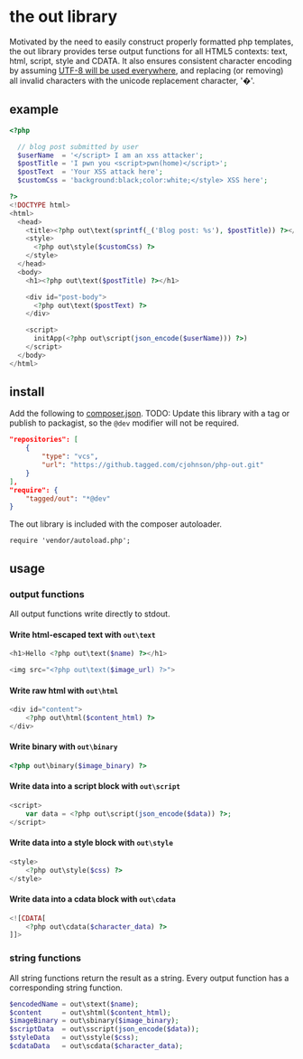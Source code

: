 the out library
===============

Motivated by the need to easily construct properly formatted php templates,
the out library provides terse output functions for all HTML5 contexts: text, html, script, style and CDATA.
It also ensures consistent character encoding by assuming [UTF-8 will be used everywhere](http://www.utf8everywhere.org/),
and replacing (or removing) all invalid characters with the unicode replacement character, '�'.

example
-------

```php
<?php

  // blog post submitted by user
  $userName  = '</script> I am an xss attacker';
  $postTitle = 'I pwn you <script>pwn(home)</script>';
  $postText  = 'Your XSS attack here';
  $customCss = 'background:black;color:white;</style> XSS here';

?>
<!DOCTYPE html>
<html>
  <head>
    <title><?php out\text(sprintf(_('Blog post: %s'), $postTitle)) ?></title>
    <style>
      <?php out\style($customCss) ?>
    </style>
  </head>
  <body>
    <h1><?php out\text($postTitle) ?></h1>

    <div id="post-body">
      <?php out\text($postText) ?>
    </div>

    <script>
      initApp(<?php out\script(json_encode($userName))) ?>)
    </script>
  </body>
</html>
```

install
-------

Add the following to [composer.json](https://getcomposer.org/).
TODO: Update this library with a tag or publish to packagist,
so the `@dev` modifier will not be required.

```json
"repositories": [
    {
        "type": "vcs",
        "url": "https://github.tagged.com/cjohnson/php-out.git"
    }
],
"require": {
    "tagged/out": "*@dev"
}
```

The out library is included with the composer autoloader.

    require 'vendor/autoload.php';


usage
-----

### output functions

All output functions write directly to stdout.


#### Write html-escaped text with `out\text`

```php
<h1>Hello <?php out\text($name) ?></h1>

<img src="<?php out\text($image_url) ?>">
```

#### Write raw html with `out\html`

```php
<div id="content">
    <?php out\html($content_html) ?>
</div>
```

#### Write binary with `out\binary`

```php
<?php out\binary($image_binary) ?>
```

#### Write data into a script block with `out\script`

```php
<script>
    var data = <?php out\script(json_encode($data)) ?>;
</script>
```

#### Write data into a style block with `out\style`

```php
<style>
    <?php out\style($css) ?>
</style>
```

#### Write data into a cdata block with `out\cdata`

```php
<![CDATA[
    <?php out\cdata($character_data) ?>
]]>
```

### string functions

All string functions return the result as a string.
Every output function has a corresponding string function.

```php
$encodedName = out\stext($name);
$content     = out\shtml($content_html);
$imageBinary = out\sbinary($image_binary);
$scriptData  = out\sscript(json_encode($data));
$styleData   = out\sstyle($css);
$cdataData   = out\scdata($character_data);
```
